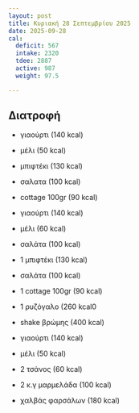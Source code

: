 ```yaml
---
layout: post
title: Κυριακή 28 Σεπτεμβρίου 2025
date: 2025-09-28
cal:
  deficit: 567
  intake: 2320
  tdee: 2887
  active: 987
  weight: 97.5

---
```


## Διατροφή

- γιαούρτι (140 kcal)
- μέλι (50 kcal)

- μπιφτέκι (130 kcal)
- σαλατα (100 kcal)
- cottage 100gr (90 kcal)
- γιαούρτι (140 kcal)
- μέλι (60 kcal)


- σαλάτα (100 kcal)

- 1 μπιφτέκι (130 kcal)
- σαλάτα (100 kcal)
- 1 cottage 100gr (90 kcal)
- 1 ρυζόγαλο (260 kcal0

- shake βρώμης (400 kcal)

- γιαούρτι (140 kcal)
- μέλι (50 kcal)

- 2 τσάνος (60 kcal)
- 2 κ.γ μαρμελάδα (100 kcal)
- χαλβάς φαρσάλων (180 kcal)




